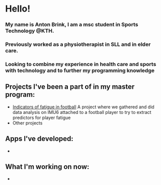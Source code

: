 # Hello!
### My name is Anton Brink, I am a msc student in Sports Technology @KTH.
### Previously worked as a physiotherapist in SLL and in elder care.
### Looking to combine my experience in health care and sports with technology and to further my programming knowledge

## Projects I've been a part of in my master program:
* [Indicators of fatigue in football](https://github.com/AntonBrinkCodes/Indicators-of-fatigue-in-football)
  A project where we gathered and did data analysis on IMU6 attached to a football player to try to extract predictors for player fatigue
* Other projects

## Apps I've developed:
-
## What I'm working on now:
-


<!--
**AntonBrinkCodes/AntonBrinkCodes** is a ✨ _special_ ✨ repository because its `README.md` (this file) appears on your GitHub profile.

Here are some ideas to get you started:

- 🔭 I’m currently working on ...
- 🌱 I’m currently learning ...
- 👯 I’m looking to collaborate on ...
- 🤔 I’m looking for help with ...
- 💬 Ask me about ...
- 📫 How to reach me: ...
- 😄 Pronouns: ...
- ⚡ Fun fact: ...
-->
